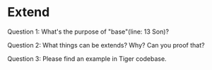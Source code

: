 ﻿# Extend

Question 1: What's the purpose of "base"(line: 13 Son)?

Question 2: What things can be extends? Why? Can you proof that?

Question 3: Please find an example in Tiger codebase.

